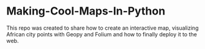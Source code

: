 # Making-Cool-Maps-In-Python
This repo was created to share how to create an interactive map, visualizing African city points with Geopy and Folium and how to finally deploy it to the web. 
